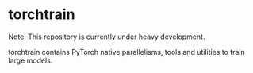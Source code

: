 # torchtrain

Note: This repository is currently under heavy development.

torchtrain contains PyTorch native parallelisms, tools and utilities to train large models.
